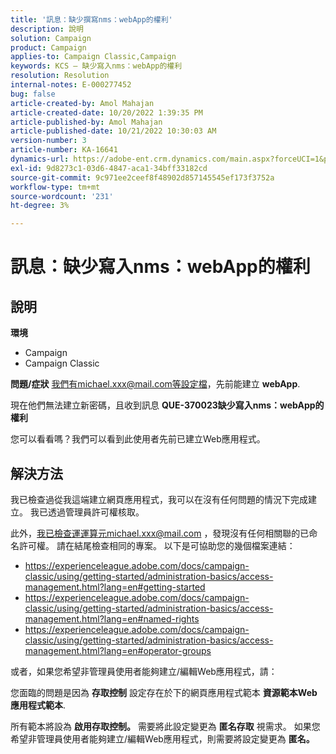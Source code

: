 ```yaml
---
title: '訊息：缺少撰寫nms：webApp的權利'
description: 說明
solution: Campaign
product: Campaign
applies-to: Campaign Classic,Campaign
keywords: KCS — 缺少寫入nms：webApp的權利
resolution: Resolution
internal-notes: E-000277452
bug: false
article-created-by: Amol Mahajan
article-created-date: 10/20/2022 1:39:35 PM
article-published-by: Amol Mahajan
article-published-date: 10/21/2022 10:30:03 AM
version-number: 3
article-number: KA-16641
dynamics-url: https://adobe-ent.crm.dynamics.com/main.aspx?forceUCI=1&pagetype=entityrecord&etn=knowledgearticle&id=e3766aa1-7c50-ed11-bba2-00224808664b
exl-id: 9d8273c1-03d6-4847-aca1-34bff33182cd
source-git-commit: 9c971ee2ceef8f48902d857145545ef173f3752a
workflow-type: tm+mt
source-wordcount: '231'
ht-degree: 3%

---
```


# 訊息：缺少寫入nms：webApp的權利

## 說明

<b>環境</b>
- Campaign
- Campaign Classic

<b>問題/症狀</b>
我們有michael.xxx@mail.com等設定檔，先前能建立 <b>webApp</b>.

現在他們無法建立新密碼，且收到訊息 <b>QUE-370023缺少寫入nms：webApp的權利</b>

您可以看看嗎？我們可以看到此使用者先前已建立Web應用程式。




## 解決方法


我已檢查過從我這端建立網頁應用程式，我可以在沒有任何問題的情況下完成建立。 我已透過管理員許可權核取。

此外，我已檢查運運算元michael.xxx@mail.com ，發現沒有任何相關聯的已命名許可權。 請在結尾檢查相同的專案。 以下是可協助您的幾個檔案連結：

- https://experienceleague.adobe.com/docs/campaign-classic/using/getting-started/administration-basics/access-management.html?lang=en#getting-started
- https://experienceleague.adobe.com/docs/campaign-classic/using/getting-started/administration-basics/access-management.html?lang=en#named-rights
- https://experienceleague.adobe.com/docs/campaign-classic/using/getting-started/administration-basics/access-management.html?lang=en#operator-groups


或者，如果您希望非管理員使用者能夠建立/編輯Web應用程式，請：

您面臨的問題是因為 <b>存取控制</b> 設定存在於下的網頁應用程式範本 <b>資源範本Web應用程式範本</b>.

所有範本將設為 <b>啟用存取控制。</b> 需要將此設定變更為 <b>匿名存取</b> 視需求。 如果您希望非管理員使用者能夠建立/編輯Web應用程式，則需要將設定變更為 <b>匿名。</b>
